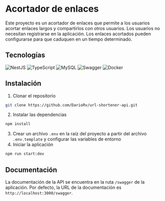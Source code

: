 # Acortador de enlaces

Este proyecto es un acortador de enlaces que permite a los usuarios acortar enlaces largos y compartirlos con otros usuarios. Los usuarios no necesitan registrarse en la aplicación. Los enlaces acortados pueden configurarse para que caduquen en un tiempo determinado.

## Tecnologías

![NestJS](https://img.shields.io/badge/-NestJS-E0234E?style=for-the-badge&logo=nestjs&logoColor=white)
![TypeScript](https://img.shields.io/badge/-TypeScript-3178C6?style=for-the-badge&logo=typescript&logoColor=white)
![MySQL](https://img.shields.io/badge/-MySQL-4479A1?style=for-the-badge&logo=mysql&logoColor=white)
![Swagger](https://img.shields.io/badge/-Swagger-85EA2D?style=for-the-badge&logo=swagger&logoColor=black)
![Docker](https://img.shields.io/badge/-Docker-2496ED?style=for-the-badge&logo=docker&logoColor=white)

## Instalación

1. Clonar el repositorio

```bash
git clone https://github.com/DarioRv/url-shortener-api.git
```

2. Instalar las dependencias

```bash
npm install
```

3. Crear un archivo `.env` en la raíz del proyecto a partir del archivo `.env.template` y configurar las variables de entorno
4. Iniciar la aplicación

```bash
npm run start:dev
```

## Documentación

La documentación de la API se encuentra en la ruta `/swagger` de la aplicación. Por defecto, la URL de la documentación es `http://localhost:3000/swagger`.

